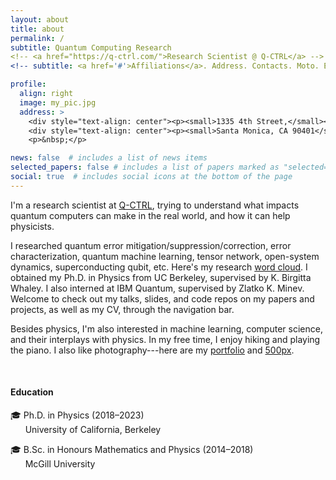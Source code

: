 ```yaml
---
layout: about
title: about
permalink: /
subtitle: Quantum Computing Research
<!-- <a href="https://q-ctrl.com/">Research Scientist @ Q-CTRL</a> -->
<!-- subtitle: <a href='#'>Affiliations</a>. Address. Contacts. Moto. Etc. -->

profile:
  align: right
  image: my_pic.jpg
  address: >
    <div style="text-align: center"><p><small>1335 4th Street,</small></p></div>
    <div style="text-align: center"><p><small>Santa Monica, CA 90401</small></p></div>
    <p>&nbsp;</p>

news: false  # includes a list of news items
selected_papers: false # includes a list of papers marked as "selected={true}"
social: true  # includes social icons at the bottom of the page
---
```


I'm a research scientist at <a href="https://q-ctrl.com/">Q-CTRL</a>, trying to understand what impacts quantum computers can make in the real world, and how it can help physicists. 

<!-- My research interest lies in generative QML, QEC, quantum algorithms for PDEs, and TN approximation of many-body dynamics.-->

[//]: # (<a href='http://www.cchem.berkeley.edu/kbwgrp/index.php/People/HaoranLiao'>University of California, Berkeley</a>)
I researched quantum error mitigation/suppression/correction, error characterization, quantum machine learning, tensor network, open-system dynamics, superconducting qubit, etc. Here's my research <a href='https://marwahaha.github.io/arxiv-wordcloud/?author=Haoran%20Liao'>word cloud</a>. I obtained my Ph.D. in Physics from UC Berkeley, supervised by K. Birgitta Whaley. I also interned at IBM Quantum, supervised by Zlatko K. Minev. Welcome to check out my talks, slides, and code repos on my papers and projects, as well as my CV, through the navigation bar.

Besides physics, I'm also interested in machine learning, computer science, and their interplays with physics.
In my free time, I enjoy hiking and playing the piano. I also like photography---here are my <a href="https://lhr.myportfolio.com/">portfolio</a> and <a href="https://500px.com/p/haoranliao?view=photos">500px</a>.

<br>
<h4>Education</h4>
🎓 Ph.D. in Physics (2018&ndash;2023) <br>
&nbsp;&nbsp;&nbsp;&nbsp;&nbsp;&nbsp;University of California, Berkeley

🎓 B.Sc. in Honours Mathematics and Physics (2014&ndash;2018) <br>
&nbsp;&nbsp;&nbsp;&nbsp;&nbsp;&nbsp;McGill University

<!-- Write your biography here. Tell the world about yourself. Link to your favorite [subreddit](http://reddit.com). You can put a picture in, too. The code is already in, just name your picture `prof_pic.jpg` and put it in the `img/` folder.

Put your address / P.O. box / other info right below your picture. You can also disable any these elements by editing `profile` property of the YAML header of your `_pages/about.md`. Edit `_bibliography/papers.bib` and Jekyll will render your [publications page](/al-folio/publications/) automatically.

Link to your social media connections, too. This theme is set up to use [Font Awesome icons](http://fortawesome.github.io/Font-Awesome/) and [Academicons](https://jpswalsh.github.io/academicons/), like the ones below. Add your Facebook, Twitter, LinkedIn, Google Scholar, or just disable all of them.
 -->
